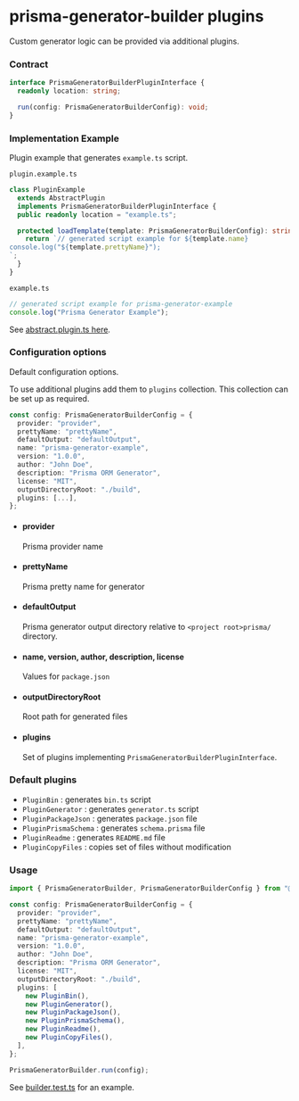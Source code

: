 # prisma-generator-builder plugins

Custom generator logic can be provided via additional plugins.

### Contract

```typescript
interface PrismaGeneratorBuilderPluginInterface {
  readonly location: string;

  run(config: PrismaGeneratorBuilderConfig): void;
}
```

### Implementation Example

Plugin example that generates `example.ts` script.

`plugin.example.ts`
```typescript
class PluginExample
  extends AbstractPlugin
  implements PrismaGeneratorBuilderPluginInterface {
  public readonly location = "example.ts";

  protected loadTemplate(template: PrismaGeneratorBuilderConfig): string {
    return `// generated script example for ${template.name}
console.log("${template.prettyName}");
`;
  }
}
```

`example.ts`
```typescript
// generated script example for prisma-generator-example
console.log("Prisma Generator Example");
```

See [abstract.plugin.ts here](src%2Fcomponent%2Fgenerator-plugin%2Fabstract.plugin.ts).

### Configuration options

Default configuration options.

To use additional plugins add them to `plugins` collection.
This collection can be set up as required.

```typescript
const config: PrismaGeneratorBuilderConfig = {
  provider: "provider",
  prettyName: "prettyName",
  defaultOutput: "defaultOutput",
  name: "prisma-generator-example",
  version: "1.0.0",
  author: "John Doe",
  description: "Prisma ORM Generator",
  license: "MIT",
  outputDirectoryRoot: "./build",
  plugins: [...],
};
```

- #### provider
    Prisma provider name

- #### prettyName
    Prisma pretty name for generator

- #### defaultOutput
    Prisma generator output directory relative to `<project root>prisma/` directory.

- #### name, version, author, description, license
    Values for `package.json`


- #### outputDirectoryRoot
    Root path for generated files


- #### plugins
    Set of plugins implementing `PrismaGeneratorBuilderPluginInterface`.


### Default plugins

- `PluginBin` : generates `bin.ts` script
- `PluginGenerator` : generates `generator.ts` script
- `PluginPackageJson` : generates `package.json` file
- `PluginPrismaSchema` : generates `schema.prisma` file
- `PluginReadme` : generates `README.md` file
- `PluginCopyFiles` : copies set of files without modification


### Usage

```typescript
import { PrismaGeneratorBuilder, PrismaGeneratorBuilderConfig } from "@prisma-generator-builder";

const config: PrismaGeneratorBuilderConfig = {
  provider: "provider",
  prettyName: "prettyName",
  defaultOutput: "defaultOutput",
  name: "prisma-generator-example",
  version: "1.0.0",
  author: "John Doe",
  description: "Prisma ORM Generator",
  license: "MIT",
  outputDirectoryRoot: "./build",
  plugins: [
    new PluginBin(),
    new PluginGenerator(),
    new PluginPackageJson(),
    new PluginPrismaSchema(),
    new PluginReadme(),
    new PluginCopyFiles(),
  ],
};

PrismaGeneratorBuilder.run(config);
```

See [builder.test.ts](src/component/generator/builder.test.ts) for an example.
